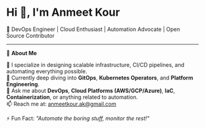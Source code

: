 # Hi 👋, I'm Anmeet Kour

🚀 DevOps Engineer | Cloud Enthusiast | Automation Advocate | Open Source Contributor

---

💫 **About Me**

🔧 I specialize in designing scalable infrastructure, CI/CD pipelines, and automating everything possible.  
🌱 Currently deep diving into **GitOps**, **Kubernetes Operators**, and **Platform Engineering**.  
💬 Ask me about **DevOps**, **Cloud Platforms (AWS/GCP/Azure)**, **IaC**, **Containerization**, or anything related to automation.  
📫 Reach me at: anmeetkour.ak@gmail.com 

⚡ Fun Fact: _"Automate the boring stuff, monitor the rest!"_


